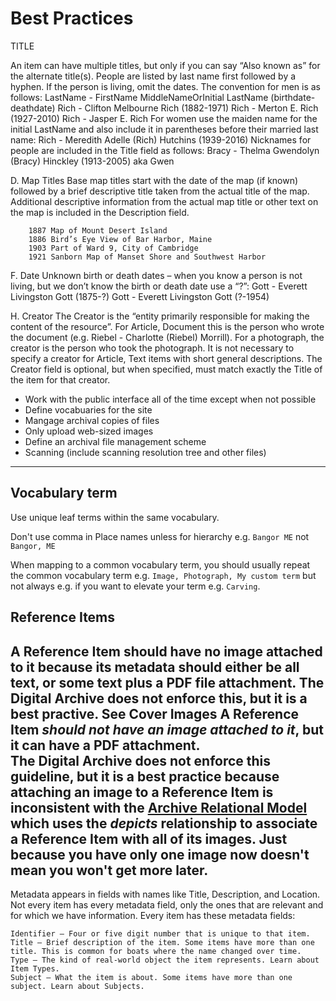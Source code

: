 # Best Practices

TITLE

An item can have multiple titles, but only if you can say “Also known as” for the alternate title(s).
People are listed by last name first followed by a hyphen. If the person is living, omit the dates. 
The convention for men is as follows:
LastName - FirstName MiddleNameOrInitial LastName (birthdate-deathdate)
Rich - Clifton Melbourne Rich (1882-1971)
Rich - Merton E. Rich (1927-2010)
Rich - Jasper E. Rich
For women use the maiden name for the initial LastName and also include it in parentheses before their married last name:
	Rich - Meredith Adelle (Rich) Hutchins (1939-2016)
Nicknames for people are included in the Title field as follows:
Bracy - Thelma Gwendolyn (Bracy) Hinckley (1913-2005) aka Gwen

D.	Map Titles
Base map titles start with the date of the map (if known) followed by a brief descriptive title taken from the actual title of the map. Additional descriptive information from the actual map title or other text on the map is included in the Description field.

		1887 Map of Mount Desert Island
		1886 Bird’s Eye View of Bar Harbor, Maine
		1903 Part of Ward 9, City of Cambridge
		1921 Sanborn Map of Manset Shore and Southwest Harbor

F.	Date
Unknown birth or death dates – when you know a person is not living, but we don’t know the birth or death date use a “?”:
Gott - Everett Livingston Gott (1875-?)
Gott - Everett Livingston Gott (?-1954)

H.	Creator
The Creator is the “entity primarily responsible for making the content of the resource”. For Article, Document this is the person who wrote the document (e.g. Riebel - Charlotte (Riebel) Morrill). For a photograph, the creator is the person who took the photograph. It is not necessary to specify a creator for Article, Text items with short general descriptions. The Creator field is optional, but when specified, must match exactly the Title of the item for that creator.

-	Work with the public interface all of the time except when not possible
-	Define vocabuaries for the site
-	Mangage archival copies of files
-	Only upload web-sized images
-	Define an archival file management scheme
-	Scanning (include scanning resolution tree and other files)

---

## Vocabulary term

Use unique leaf terms within the same vocabulary.

Don't use comma in Place names unless for hierarchy e.g. `Bangor ME` not `Bangor, ME`

When mapping to a common vocabulary term, you should usually repeat the common vocabulary term
e.g. `Image, Photograph, My custom term` but not always e.g. if you want to elevate your term
e.g. `Carving`.

## Reference Items
A Reference Item should have no image attached to it because its metadata should either
be all text, or some text plus a PDF file attachment. The Digital Archive does not
enforce this, but it is a best practive. See Cover Images
    A Reference Item *should not have an image attached to it*, but it can have a PDF
    attachment.  
    The Digital Archive does not enforce this guideline, but it is a best practice
    because attaching an image to a Reference Item is inconsistent with the 
    [Archive Relational Model](/relationships/archive-relational-model/) which uses the
    *depicts* relationship to associate a Reference Item with all of its images.
	Just because you have only one image now doesn't mean you won't get more later.
---

Metadata appears in fields with names like Title, Description, and Location. Not every item has every metadata field, only the ones that are relevant and for which we have information. Every item has these metadata fields:

    Identifier – Four or five digit number that is unique to that item.
    Title – Brief description of the item. Some items have more than one title. This is common for boats where the name changed over time.
    Type – The kind of real-world object the item represents. Learn about Item Types.
    Subject – What the item is about. Some items have more than one subject. Learn about Subjects.
